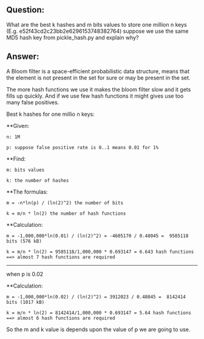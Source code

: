 
## Question:

What are the best k hashes and m bits values to store one million n keys (E.g. e52f43cd2c23bb2e6296153748382764) suppose we use the same MD5 hash key from pickle_hash.py and explain why?

## Answer:

A Bloom filter is a space-efficient probabilistic data structure, means that the element is not present in the set for sure or may be present in the set.

The more hash functions we use it makes the bloom filter slow and it gets fills up quickly. And if we use few hash functions it might gives use too many false positives.

Best k hashes for one millio n keys:

**Given:
      
    n: 1M 

    p: suppose false positive rate is 0..1 means 0.01 for 1%

**Find:

    m: bits values

    k: the number of hashes

**The formulas:
    
    m = -n*ln(p) / (ln(2)^2) the number of bits

    k = m/n * ln(2) the number of hash functions

**Calculation:

    m = -1,000,000*ln(0.01) / (ln(2)^2) = -4605170 / 0.48045 =  9585118 bits (576 kB)

    k = m/n * ln(2) = 9585118/1,000,000 * 0.693147 = 6.643 hash functions ==> almost 7 hash functions are required

------------------------------------------------------------------------------------------------------------------------

when p is 0.02 

**Calculation:

    m = -1,000,000*ln(0.02) / (ln(2)^2) = 3912023 / 0.48045 =  8142414 bits (1017 kB)

    k = m/n * ln(2) = 8142414/1,000,000 * 0.693147 = 5.64 hash functions ==> almost 6 hash functions are required



So the m and k value is depends upon the value of p we are going to use.
